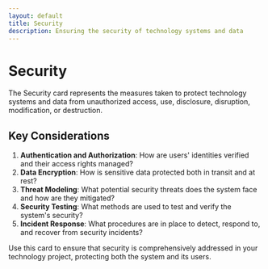 ```yaml
---
layout: default
title: Security
description: Ensuring the security of technology systems and data
---
```


# Security

The Security card represents the measures taken to protect technology systems and data from unauthorized access, use, disclosure, disruption, modification, or destruction.

## Key Considerations

1. **Authentication and Authorization**: How are users' identities verified and their access rights managed?
2. **Data Encryption**: How is sensitive data protected both in transit and at rest?
3. **Threat Modeling**: What potential security threats does the system face and how are they mitigated?
4. **Security Testing**: What methods are used to test and verify the system's security?
5. **Incident Response**: What procedures are in place to detect, respond to, and recover from security incidents?

Use this card to ensure that security is comprehensively addressed in your technology project, protecting both the system and its users.
